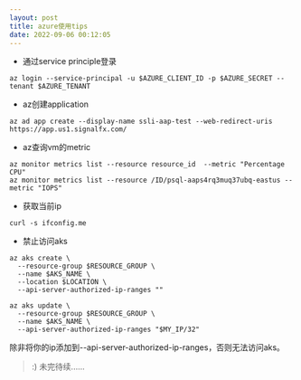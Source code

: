 ```yaml
---
layout: post
title: azure使用tips
date: 2022-09-06 00:12:05
---
```


- 通过service principle登录

```
az login --service-principal -u $AZURE_CLIENT_ID -p $AZURE_SECRET --tenant $AZURE_TENANT
```

- az创建application

```
az ad app create --display-name ssli-aap-test --web-redirect-uris https://app.us1.signalfx.com/
```

- az查询vm的metric

```
az monitor metrics list --resource resource_id  --metric "Percentage CPU"
az monitor metrics list --resource /ID/psql-aaps4rq3muq37ubq-eastus --metric "IOPS"
```

- 获取当前ip

```
curl -s ifconfig.me
```

- 禁止访问aks

```
az aks create \
  --resource-group $RESOURCE_GROUP \
  --name $AKS_NAME \
  --location $LOCATION \
  --api-server-authorized-ip-ranges ""

az aks update \
  --resource-group $RESOURCE_GROUP \
  --name $AKS_NAME \
  --api-server-authorized-ip-ranges "$MY_IP/32"
```
除非将你的ip添加到--api-server-authorized-ip-ranges，否则无法访问aks。

> :) 未完待续......
